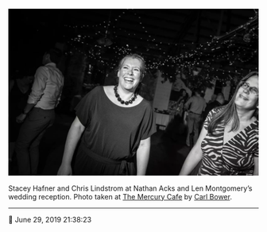 ![Stacey Hafner and Chris Lindstrom](assets/f9011bda2c7378ccd768b69c4b9783f1.webp)

Stacey Hafner and Chris Lindstrom at Nathan Acks and Len Montgomery’s wedding reception. Photo taken at [The Mercury Cafe](http://mercurycafe.com/) by [Carl Bower](http://carlbowerphotos.com/).

- - - -

📅 June 29, 2019 21:38:23
